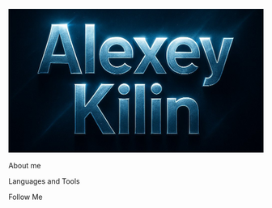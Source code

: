 ![Header](https://github.com/Alekcey5977/Alekcey5977/blob/main/assets/header2.jpg)

About me



Languages and Tools

Follow Me